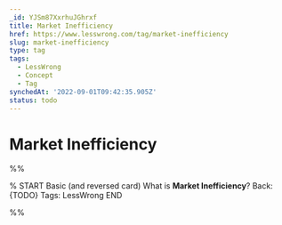 ```yaml
---
_id: YJSm87XxrhuJGhrxf
title: Market Inefficiency
href: https://www.lesswrong.com/tag/market-inefficiency
slug: market-inefficiency
type: tag
tags:
  - LessWrong
  - Concept
  - Tag
synchedAt: '2022-09-01T09:42:35.905Z'
status: todo
---
```


# Market Inefficiency


%%

% START
Basic (and reversed card)
What is **Market Inefficiency**?
Back: {TODO}
Tags: LessWrong
END
<!--ID: 1663156991463-->


%%
	
